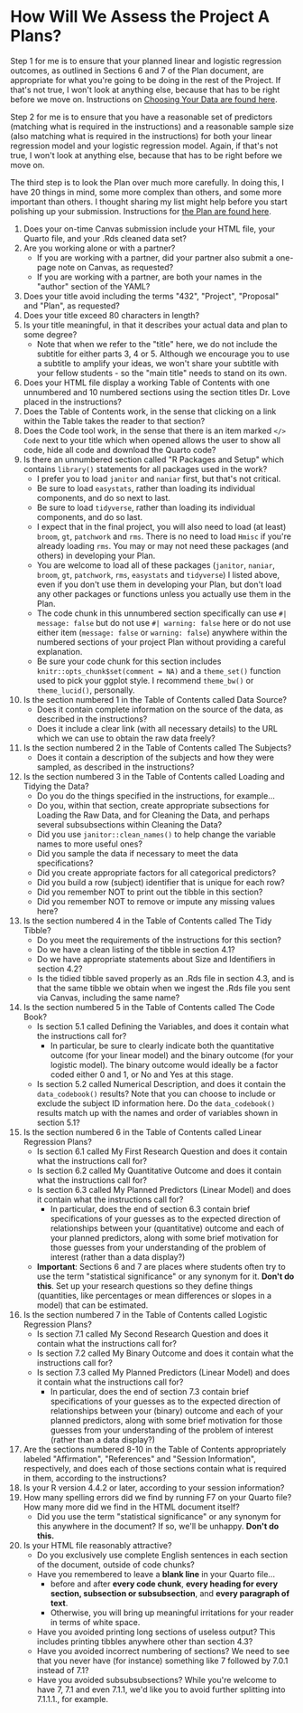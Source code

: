 # How Will We Assess the Project A Plans?

Step 1 for me is to ensure that your planned linear and logistic regression outcomes, as outlined in Sections 6 and 7 of the Plan document, are appropriate for what you're going to be doing in the rest of the Project. If that's not true, I won't look at anything else, because that has to be right before we move on. Instructions on [Choosing Your Data are found here](https://thomaselove.github.io/432-2025/projA.html#choosing-your-data).

Step 2 for me is to ensure that you have a reasonable set of predictors (matching what is required in the instructions) and a reasonable sample size (also matching what is required in the instructions) for both your linear regression model and your logistic regression model. Again, if that's not true, I won't look at anything else, because that has to be right before we move on.

The third step is to look the Plan over much more carefully. In doing this, I have 20 things in mind, some more complex than others, and some more important than others. I thought sharing my list might help before you start polishing up your submission. Instructions for [the Plan are found here](https://thomaselove.github.io/432-2025/projA.html#the-project-a-plan).

1. Does your on-time Canvas submission include your HTML file, your Quarto file, and your .Rds cleaned data set?
2. Are you working alone or with a partner?
    - If you are working with a partner, did your partner also submit a one-page note on Canvas, as requested?
    - If you are working with a partner, are both your names in the "author" section of the YAML?
3. Does your title avoid including the terms "432", "Project", "Proposal" and "Plan", as requested?
4. Does your title exceed 80 characters in length?
5. Is your title meaningful, in that it describes your actual data and plan to some degree?
    - Note that when we refer to the "title" here, we do not include the subtitle for either parts 3, 4 or 5. Although we encourage you to use a subtitle to amplify your ideas, we won't share your subtitle with your fellow students - so the "main title" needs to stand on its own.
6. Does your HTML file display a working Table of Contents with one unnumbered and 10 numbered sections using the section titles Dr. Love placed in the instructions?
7. Does the Table of Contents work, in the sense that clicking on a link within the Table takes the reader to that section?
8. Does the Code tool work, in the sense that there is an item marked `</> Code` next to your title which when opened allows the user to show all code, hide all code and download the Quarto code?
9. Is there an unnumbered section called "R Packages and Setup" which contains `library()` statements for all packages used in the work?
    - I prefer you to load `janitor` and `naniar` first, but that's not critical.
    - Be sure to load `easystats`, rather than loading its individual components, and do so next to last.
    - Be sure to load `tidyverse`, rather than loading its individual components, and do so last.
    - I expect that in the final project, you will also need to load (at least) `broom`, `gt`, `patchwork` and `rms`. There is no need to load `Hmisc` if you're already loading `rms`. You may or may not need these packages (and others) in developing your Plan.
    - You are welcome to load all of these packages (`janitor`, `naniar`, `broom`, `gt`, `patchwork`, `rms`, `easystats` and `tidyverse`) I listed above, even if you don't use them in developing your Plan, but don't load any other packages or functions unless you actually use them in the Plan.
    - The code chunk in this unnumbered section specifically can use `#| message: false` but do not use `#| warning: false` here or do not use either item (`message: false` or `warning: false`) anywhere within the numbered sections of your project Plan without providing a careful explanation.
    - Be sure your code chunk for this section includes `knitr::opts_chunk$set(comment = NA)` and a `theme_set()` function used to pick your ggplot style. I recommend `theme_bw()` or `theme_lucid()`, personally.
10. Is the section numbered 1 in the Table of Contents called Data Source?
    - Does it contain complete information on the source of the data, as described in the instructions?
    - Does it include a clear link (with all necessary details) to the URL which we can use to obtain the raw data freely?
11. Is the section numbered 2 in the Table of Contents called The Subjects?
    - Does it contain a description of the subjects and how they were sampled, as described in the instructions?
12. Is the section numbered 3 in the Table of Contents called Loading and Tidying the Data?
    - Do you do the things specified in the instructions, for example...
    - Do you, within that section, create appropriate subsections for Loading the Raw Data, and for Cleaning the Data, and perhaps several subsubsections within Cleaning the Data?
    - Did you use `janitor::clean_names()` to help change the variable names to more useful ones?
    - Did you sample the data if necessary to meet the data specifications?
    - Did you create appropriate factors for all categorical predictors?
    - Did you build a row (subject) identifier that is unique for each row?
    - Did you remember NOT to print out the tibble in this section?
    - Did you remember NOT to remove or impute any missing values here?
13. Is the section numbered 4 in the Table of Contents called The Tidy Tibble?
    - Do you meet the requirements of the instructions for this section?
    - Do we have a clean listing of the tibble in section 4.1?
    - Do we have appropriate statements about Size and Identifiers in section 4.2?
    - Is the tidied tibble saved properly as an .Rds file in section 4.3, and is that the same tibble we obtain when we ingest the .Rds file you sent via Canvas, including the same name?
14. Is the section numbered 5 in the Table of Contents called The Code Book?
    - Is section 5.1 called Defining the Variables, and does it contain what the instructions call for?
        - In particular, be sure to clearly indicate both the quantitative outcome (for your linear model) and the binary outcome (for your logistic model). The binary outcome would ideally be a factor coded either 0 and 1, or No and Yes at this stage.
    - Is section 5.2 called Numerical Description, and does it contain the `data_codebook()` results? Note that you can choose to include or exclude the subject ID information here. Do the `data_codebook()` results match up with the names and order of variables shown in section 5.1?
15. Is the section numbered 6 in the Table of Contents called Linear Regression Plans?
    - Is section 6.1 called My First Research Question and does it contain what the instructions call for?
    - Is section 6.2 called My Quantitative Outcome and does it contain what the instructions call for?
    - Is section 6.3 called My Planned Predictors (Linear Model) and does it contain what the instructions call for?
        - In particular, does the end of section 6.3 contain brief specifications of your guesses as to the expected direction of relationships between your (quantitative) outcome and each of your planned predictors, along with some brief motivation for those guesses from your understanding of the problem of interest (rather than a data display?)
    - **Important**: Sections 6 and 7 are places where students often try to use the term "statistical significance" or any synonym for it. **Don't do this**. Set up your research questions so they define things (quantities, like percentages or mean differences or slopes in a model) that can be estimated.
16. Is the section numbered 7 in the Table of Contents called Logistic Regression Plans?
    - Is section 7.1 called My Second Research Question and does it contain what the instructions call for?
    - Is section 7.2 called My Binary Outcome and does it contain what the instructions call for?
    - Is section 7.3 called My Planned Predictors (Linear Model) and does it contain what the instructions call for?
        - In particular, does the end of section 7.3 contain brief specifications of your guesses as to the expected direction of relationships between your (binary) outcome and each of your planned predictors, along with some brief motivation for those guesses from your understanding of the problem of interest (rather than a data display?)
17. Are the sections numbered 8-10 in the Table of Contents appropriately labeled "Affirmation", "References" and "Session Information", respectively, and does each of those sections contain what is required in them, according to the instructions?
18. Is your R version 4.4.2 or later, according to your session information?
19. How many spelling errors did we find by running F7 on your Quarto file? How many more did we find in the HTML document itself?
    - Did you use the term "statistical significance" or any synonym for this anywhere in the document? If so, we'll be unhappy. **Don't do this.**
20. Is your HTML file reasonably attractive?
    - Do you exclusively use complete English sentences in each section of the document, outside of code chunks?
    - Have you remembered to leave a **blank line** in your Quarto file...
        - before and after **every code chunk**, **every heading for every section, subsection or subsubsection**, and **every paragraph of text**.
        - Otherwise, you will bring up meaningful irritations for your reader in terms of white space.
    - Have you avoided printing long sections of useless output? This includes printing tibbles anywhere other than section 4.3?
    - Have you avoided incorrect numbering of sections? We need to see that you never have (for instance) something like 7 followed by 7.0.1 instead of 7.1?
    - Have you avoided subsubsubsections? While you're welcome to have 7, 7.1 and even 7.1.1, we'd like you to avoid further splitting into 7.1.1.1., for example.

